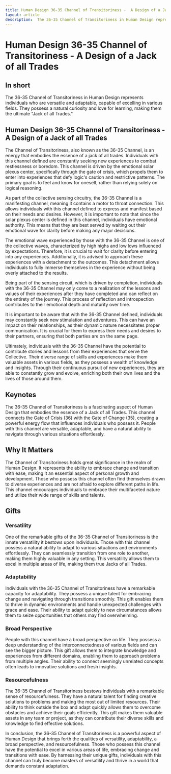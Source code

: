```yaml
---
title: Human Design 36-35 Channel of Transitoriness -  A Design of a Jack of all Trades
layout: article
description:  The 36-35 Channel of Transitoriness in Human Design represents individuals who are versatile and adaptable, capable of excelling in various fields. They possess a natural curiosity and love for learning, making them the ultimate "Jack of all Trades."
---
```

# Human Design 36-35 Channel of Transitoriness -  A Design of a Jack of all Trades
## In short
 The 36-35 Channel of Transitoriness in Human Design represents individuals who are versatile and adaptable, capable of excelling in various fields. They possess a natural curiosity and love for learning, making them the ultimate "Jack of all Trades."

## Human Design 36-35 Channel of Transitoriness -  A Design of a Jack of all Trades
The Channel of Transitoriness, also known as the 36-35 Channel, is an energy that embodies the essence of a jack of all trades. Individuals with this channel defined are constantly seeking new experiences to combat restlessness or boredom. This channel is driven by the emotional solar plexus center, specifically through the gate of crisis, which propels them to enter into experiences that defy logic's caution and restrictive patterns. The primary goal is to feel and know for oneself, rather than relying solely on logical reasoning.

As part of the collective sensing circuitry, the 36-35 Channel is a manifesting channel, meaning it contains a motor to throat connection. This allows individuals with this channel defined to express and manifest based on their needs and desires. However, it is important to note that since the solar plexus center is defined in this channel, individuals have emotional authority. This means that they are best served by waiting out their emotional wave for clarity before making any major decisions.

The emotional wave experienced by those with the 36-35 Channel is one of the collective waves, characterized by high highs and low lows influenced by expectations. Therefore, it is crucial to wait for clarity before entering into any experiences. Additionally, it is advised to approach these experiences with a detachment to the outcomes. This detachment allows individuals to fully immerse themselves in the experience without being overly attached to the results.

Being part of the sensing circuit, which is driven by completion, individuals with the 36-35 Channel may only come to a realization of the lessons and values of their experiences after they have completed and can reflect on the entirety of the journey. This process of reflection and introspection contributes to their emotional depth and maturity over time.

It is important to be aware that with the 36-35 Channel defined, individuals may constantly seek new stimulation and adventures. This can have an impact on their relationships, as their dynamic nature necessitates proper communication. It is crucial for them to express their needs and desires to their partners, ensuring that both parties are on the same page.

Ultimately, individuals with the 36-35 Channel have the potential to contribute stories and lessons from their experiences that serve the Collective. Their diverse range of skills and experiences make them valuable assets in various fields, as they possess a wealth of knowledge and insights. Through their continuous pursuit of new experiences, they are able to constantly grow and evolve, enriching both their own lives and the lives of those around them.
## Keynotes

The 36-35 Channel of Transitoriness is a fascinating aspect of Human Design that embodies the essence of a Jack of all Trades. This channel connects the Gate of Crisis (36) with the Gate of Change (35), creating a powerful energy flow that influences individuals who possess it. People with this channel are versatile, adaptable, and have a natural ability to navigate through various situations effortlessly.

## Why It Matters

The Channel of Transitoriness holds great significance in the realm of Human Design. It represents the ability to embrace change and transition with ease, making it an essential aspect of personal growth and development. Those who possess this channel often find themselves drawn to diverse experiences and are not afraid to explore different paths in life. This channel encourages individuals to embrace their multifaceted nature and utilize their wide range of skills and talents.

## Gifts

### Versatility

One of the remarkable gifts of the 36-35 Channel of Transitoriness is the innate versatility it bestows upon individuals. Those with this channel possess a natural ability to adapt to various situations and environments effortlessly. They can seamlessly transition from one role to another, making them highly valuable in any setting. This versatility allows them to excel in multiple areas of life, making them true Jacks of all Trades.

### Adaptability

Individuals with the 36-35 Channel of Transitoriness have a remarkable capacity for adaptability. They possess a unique talent for embracing change and navigating through transitions smoothly. This gift enables them to thrive in dynamic environments and handle unexpected challenges with grace and ease. Their ability to adapt quickly to new circumstances allows them to seize opportunities that others may find overwhelming.

### Broad Perspective

People with this channel have a broad perspective on life. They possess a deep understanding of the interconnectedness of various fields and can see the bigger picture. This gift allows them to integrate knowledge and experiences from different domains, enabling them to approach problems from multiple angles. Their ability to connect seemingly unrelated concepts often leads to innovative solutions and fresh insights.

### Resourcefulness

The 36-35 Channel of Transitoriness bestows individuals with a remarkable sense of resourcefulness. They have a natural talent for finding creative solutions to problems and making the most out of limited resources. Their ability to think outside the box and adapt quickly allows them to overcome obstacles and achieve their goals efficiently. This gift makes them valuable assets in any team or project, as they can contribute their diverse skills and knowledge to find effective solutions.

In conclusion, the 36-35 Channel of Transitoriness is a powerful aspect of Human Design that brings forth the qualities of versatility, adaptability, a broad perspective, and resourcefulness. Those who possess this channel have the potential to excel in various areas of life, embracing change and transitions with ease. By harnessing their unique gifts, individuals with this channel can truly become masters of versatility and thrive in a world that demands constant adaptation.